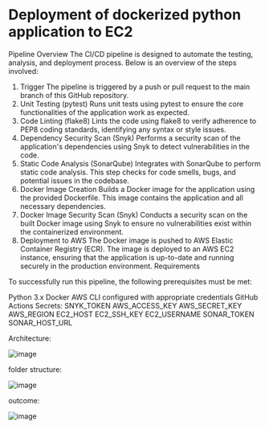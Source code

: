 # Deployment of dockerized python application to EC2 

Pipeline Overview
The CI/CD pipeline is designed to automate the testing, analysis, and deployment process. Below is an overview of the steps involved:


1. Trigger
The pipeline is triggered by a push or pull request to the main branch of this GitHub repository.
2. Unit Testing (pytest)
Runs unit tests using pytest to ensure the core functionalities of the application work as expected.
3. Code Linting (flake8)
Lints the code using flake8 to verify adherence to PEP8 coding standards, identifying any syntax or style issues.
4. Dependency Security Scan (Snyk)
Performs a security scan of the application's dependencies using Snyk to detect vulnerabilities in the code.
5. Static Code Analysis (SonarQube)
Integrates with SonarQube to perform static code analysis. This step checks for code smells, bugs, and potential issues in the codebase.
6. Docker Image Creation
Builds a Docker image for the application using the provided Dockerfile. This image contains the application and all necessary dependencies.
7. Docker Image Security Scan (Snyk)
Conducts a security scan on the built Docker image using Snyk to ensure no vulnerabilities exist within the containerized environment.
8. Deployment to AWS
The Docker image is pushed to AWS Elastic Container Registry (ECR).
The image is deployed to an AWS EC2 instance, ensuring that the application is up-to-date and running securely in the production environment.
Requirements


To successfully run this pipeline, the following prerequisites must be met:

Python 3.x
Docker
AWS CLI configured with appropriate credentials
GitHub Actions Secrets:
SNYK_TOKEN
AWS_ACCESS_KEY
AWS_SECRET_KEY
AWS_REGION
EC2_HOST
EC2_SSH_KEY
EC2_USERNAME
SONAR_TOKEN
SONAR_HOST_URL

Architecture:

![image](https://github.com/user-attachments/assets/aac8d41a-1d6f-4fb5-8204-bb440c225325)





folder structure:


![image](https://github.com/user-attachments/assets/1e245629-0b61-4e55-88ec-27912e527c1f)



outcome:

![image](https://github.com/user-attachments/assets/833ccf8b-a87f-44c2-a3d2-9b2a17c9856a)
